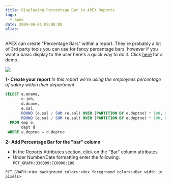 ```yaml
---
title: Displaying Percentage Bar in APEX Reports
tags:
  - apex
date: 2009-06-01 09:00:00
alias:
---
```


APEX can create "Percentage Bars" within a report. They're probably a lot of 3rd party tools you can use for fancy percentage bars, however if you want a basic display to the user here's a quick way to do it. Click [here](http://apex.oracle.com/pls/otn/f?p=20195:1600) for a demo.

[![](http://3.bp.blogspot.com/_33EF80fk9sM/Sh9QMdwQ5PI/AAAAAAAADpI/cnJJTKr2r38/s400/22_pct_bar.bmp)](http://3.bp.blogspot.com/_33EF80fk9sM/Sh9QMdwQ5PI/AAAAAAAADpI/cnJJTKr2r38/s1600-h/22_pct_bar.bmp)

<span style="font-weight: bold">1- Create your report</span>
<span style="font-style: italic">In this report we're using the employees percentage of salary within their department</span>

```sql
SELECT e.ename,
       e.job,
       d.dname,
       e.sal,
       ROUND (e.sal / SUM (e.sal) OVER (PARTITION BY e.deptno) * 100, 0) pct_dep_sal,
       ROUND (e.sal / SUM (e.sal) OVER (PARTITION BY e.deptno) * 100, 0) bar
  FROM emp e,
       dept d
 WHERE e.deptno = d.deptno
```

<span style="font-weight: bold">2- Add Percentage Bar for the "bar" column</span>
- In the Reports Attributes section, click on the "Bar" column attributes
- Under Number/Date formatting enter the following: `PCT_GRAPH:330099:CC0000:100`

`PCT_GRAPH:<Hex background color>:<Hex foreground color>:<Bar width in pixels>`
